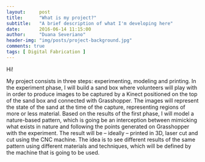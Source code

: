 ```yaml
---
layout:     post
title:      "What is my project?"
subtitle:   "A brief description of what I'm developing here"
date:       2016-06-14 11:15:00
author:     "Duana Severiano"
header-img: "img/posts/project-background.jpg"
comments: true
tags: [ Digital Fabrication ]
---
```

Hi!

My project consists in three steps: experimenting, modeling and printing. In the experiment phase, I will build a sand box where volunteers will play with in order to produce images to be captured by a Kinect positioned on the top of the sand box and connected with Grasshopper. The images will represent the state of the sand at the time of the capture, representing regions of more or less material. Based on the results of the first phase, I will model a nature-based pattern, which is going be an interception between mimicking what exists in nature and following the points generated on Grasshopper with the experiment. The result will be – ideally – printed in 3D, laser cut and cut using the CNC machine. The idea is to see different results of the same pattern using different materials and techniques, which will be defined by the machine that is going to be used. 
